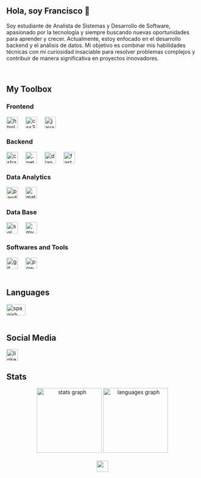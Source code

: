 <br clear="both">
<h2>Hola, soy Francisco 👋</h2>
<p>Soy estudiante de Analista de Sistemas y Desarrollo de Software, apasionado por la tecnología y siempre buscando nuevas oportunidades para aprender y crecer. Actualmente, estoy enfocado en el desarrollo backend y el análisis de datos. Mi objetivo es combinar mis habilidades técnicas con mi curiosidad insaciable para resolver problemas complejos y contribuir de manera significativa en proyectos innovadores.</p>

<br clear="both">
<h2>My Toolbox</h2>

<h3>Frontend</h3>
<div>
  <img src="https://img.shields.io/badge/HTML5-E34F26?logo=html5&logoColor=white&style=for-the-badge" height="30" alt="html5 logo" />
  <img width="12" />
  <img src="https://img.shields.io/badge/CSS3-1572B6?logo=css3&logoColor=white&style=for-the-badge" height="30" alt="css3 logo" />
  <img width="12" />
  <img src="https://img.shields.io/badge/JavaScript-F7DF1E?logo=javascript&logoColor=black&style=for-the-badge" height="30" alt="javascript logo" />
</div>

<h3>Backend</h3>
<div>
  <img src="https://img.shields.io/badge/C Sharp-239120?logo=csharp&logoColor=white&style=for-the-badge" height="30" alt="csharp logo" />
  <img width="12" />
  <img src="https://img.shields.io/badge/.NET-512BD4?logo=dotnet&logoColor=white&style=for-the-badge" height="30" alt=".net logo" />
  <img width="12" />
  <img src="https://img.shields.io/badge/Django-092E20?logo=django&logoColor=white&style=for-the-badge" height="30" alt="django logo" />
  <img width="12" />
  <img src="https://img.shields.io/badge/FastAPI-009688?logo=fastapi&logoColor=white&style=for-the-badge" height="30" alt="fastapi logo" />
</div>

<h3>Data Analytics</h3>
<div>
  <img src="https://img.shields.io/badge/Pandas-150458?logo=pandas&logoColor=white&style=for-the-badge" height="30" alt="pandas logo" />
  <img width="12" />
  <img src="https://img.shields.io/badge/Matplotlib-3776AB?logo=python&logoColor=white&style=for-the-badge" height="30" alt="matplotlib logo" />
</div>

<h3>Data Base</h3>
<div>
  <img src="https://img.shields.io/badge/SQL Server-CC2927?logo=microsoftsqlserver&logoColor=white&style=for-the-badge" height="30" alt="sql server logo" />
  <img width="12" />
  <img src="https://img.shields.io/badge/MySQL-4479A1?logo=mysql&logoColor=white&style=for-the-badge" height="30" alt="mysql logo" />
</div>

<h3>Softwares and Tools</h3>
<div>
  <img src="https://img.shields.io/badge/Git-F05032?logo=git&logoColor=white&style=for-the-badge" height="30" alt="git logo" />
  <img width="12" />
  <img src="https://img.shields.io/badge/PowerBI-F2C811?logo=powerbi&logoColor=black&style=for-the-badge" height="30" alt="powerbi logo" />
</div>

<br clear="both">
<h2>Languages</h2>

<div>
  <img src="https://upload.wikimedia.org/wikipedia/commons/8/89/Bandera_de_Espa%C3%B1a.svg" width="50" height="30" alt="spanish" />
</div>

<br clear="both">
<h2>Social Media</h2>
<a href="https://www.linkedin.com/in/francisco-serafini-giorgi/" target="_blank"><img class="w-10" height="30" src="https://img.shields.io/badge/linkedin-%230077B5.svg?style=for-the-badge&logo=linkedin&logoColor=white" alt="linkedin logo" /></a>

<br clear="both">
<h2>Stats</h2>
<div align="center">
  <img src="https://github-readme-stats.vercel.app/api?username=FranciscoSerafini&hide_title=true&hide_rank=false&show_icons=true&include_all_commits=true&count_private=true&disable_animations=false&theme=gotham&locale=en&hide_border=true&order=1" height="170" alt="stats graph" />
  <img src="https://github-readme-stats.vercel.app/api/top-langs?username=FranciscoSerafini&locale=en&hide_title=false&layout=compact&card_width=320&langs_count=10&theme=gotham&hide_border=true&order=2" height="170" alt="languages graph" />
</div>

<br clear="both">
<div align="center">
  <img src="https://visitor-badge.laobi.icu/badge?page_id=FranciscoSerafini.FranciscoSerafini&left_color=darkcyan" height="30" />
</div>

